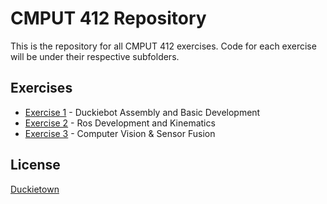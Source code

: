 # CMPUT 412 Repository

This is the repository for all CMPUT 412 exercises. Code for each exercise will be under their respective subfolders.

## Exercises

* [Exercise 1](https://github.com/marcus65001/cmput412/tree/main/exercise1) - Duckiebot Assembly and Basic Development
* [Exercise 2](https://github.com/marcus65001/cmput412/tree/main/exercise2) - Ros Development and Kinematics
* [Exercise 3](https://github.com/marcus65001/c412e3/tree/16628e3a7c974ad8647aa9050c7802ad673ee220) - Computer Vision & Sensor Fusion

## License

[Duckietown](https://www.duckietown.org/about/sw-license)
